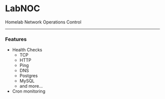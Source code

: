# LabNOC

Homelab Network Operations Control

---

### Features

- Health Checks
  - TCP
  - HTTP
  - Ping
  - DNS
  - Postgres
  - MySQL
  - and more...
- Cron monitoring
